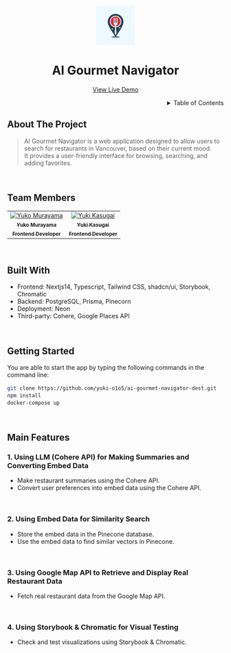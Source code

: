 <!-- PROJECT LOGO -->
<div align="center">
  <img src="public/icons/ai-gourmet-navigator-logo.png" alt="Logo" width="90" >
  <h1>AI Gourmet Navigator</h1>
  <p>
    <a href="https://ai-gourmet-navigator.vercel.app/">View Live Demo</a>
  </p>
</div>

<!-- TABLE OF CONTENTS -->
<details align="right">
  <summary>Table of Contents</summary>
    <div><a href="#About-The-Project">About The Project</a></div>
    <div><a href="#Built-With">Built With</a></div>
    <div><a href="#Getting-Started">Getting Started</a></div>
    <div><a href="#Main-Features">Main Features</a></div>
</details>

## About The Project

> AI Gourmet Navigator is a web application designed to allow users to search for restaurants in Vancouver, based on their current mood.  
> It provides a user-friendly interface for browsing, searching, and adding favorites.

<br/>

## Team Members

<table>
  <tr>  
    <td align="center">
      <a href="https://github.com/Lada496">
        <img src="https://avatars.githubusercontent.com/Lada496" width="100px;" alt="Yuko Murayama" /><br />
        <sub>
          <b>Yuko Murayama</b><br />
          <b>Frontend Developer</b>
        </sub>
      </a>
    </td>
    <td align="center">
      <a href="https://github.com/yuki-o1o5">
        <img src="https://avatars.githubusercontent.com/yuki-o1o5" width="100px;" alt="Yuki Kasugai" /><br />
        <sub>
          <b>Yuki Kasugai</b><br />
          <b>Frontend Developer</b>
        </sub>
      </a>
    </td>
  </tr>
</table>

<br/>

## Built With

- Frontend: Nextjs14, Typescript, Tailwind CSS, shadcn/ui, Storybook, Chromatic
- Backend: PostgreSQL, Prisma, Pinecorn
- Deployment: Neon
- Third-party: Cohere, Google Places API

<br/>

## Getting Started

You are able to start the app by typing the following commands in the command line:

```bash
git clone https://github.com/yuki-o1o5/ai-gourmet-navigator-dest.git
npm install
docker-compose up
```

<br/>

## Main Features

### 1. Using LLM (Cohere API) for Making Summaries and Converting Embed Data

- Make restaurant summaries using the Cohere API.
- Convert user preferences into embed data using the Cohere API.

<br>

### 2. Using Embed Data for Similarity Search

- Store the embed data in the Pinecone database.
- Use the embed data to find similar vectors in Pinecone.

<br>

### 3. Using Google Map API to Retrieve and Display Real Restaurant Data

- Fetch real restaurant data from the Google Map API.

<br>

### 4. Using Storybook & Chromatic for Visual Testing

- Check and test visualizations using Storybook & Chromatic.

<br>
